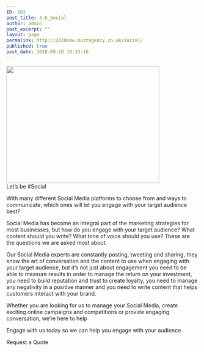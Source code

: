 ```yaml
---
ID: 101
post_title: 3.6_Social
author: admin
post_excerpt: ""
layout: page
permalink: http://2018new.buzzagency.co.uk/social/
published: true
post_date: 2018-09-10 10:33:16
---
```

<div><img class="attachment-400x400 size-400x400 wp-post-image alignright" src="https://i2.wp.com/goodwrite.ink/wp-content/uploads/2017/01/social.jpg?fit=400%2C306" sizes="(max-width: 400px) 100vw, 400px" srcset="https://i2.wp.com/goodwrite.ink/wp-content/uploads/2017/01/social.jpg?w=1340 1340w, https://i2.wp.com/goodwrite.ink/wp-content/uploads/2017/01/social.jpg?resize=300%2C230 300w, https://i2.wp.com/goodwrite.ink/wp-content/uploads/2017/01/social.jpg?resize=768%2C588 768w, https://i2.wp.com/goodwrite.ink/wp-content/uploads/2017/01/social.jpg?resize=1024%2C784 1024w, https://i2.wp.com/goodwrite.ink/wp-content/uploads/2017/01/social.jpg?w=1280 1280w" alt="" width="400" height="306" data-attachment-id="118" data-permalink="http://goodwrite.ink/services/social/social/" data-orig-file="https://i2.wp.com/goodwrite.ink/wp-content/uploads/2017/01/social.jpg?fit=1340%2C1026" data-orig-size="1340,1026" data-comments-opened="1" data-image-meta="{&quot;aperture&quot;:&quot;0&quot;,&quot;credit&quot;:&quot;&quot;,&quot;camera&quot;:&quot;&quot;,&quot;caption&quot;:&quot;&quot;,&quot;created_timestamp&quot;:&quot;0&quot;,&quot;copyright&quot;:&quot;&quot;,&quot;focal_length&quot;:&quot;0&quot;,&quot;iso&quot;:&quot;0&quot;,&quot;shutter_speed&quot;:&quot;0&quot;,&quot;title&quot;:&quot;&quot;,&quot;orientation&quot;:&quot;0&quot;}" data-image-title="social" data-image-description="" data-medium-file="https://i2.wp.com/goodwrite.ink/wp-content/uploads/2017/01/social.jpg?fit=300%2C230" data-large-file="https://i2.wp.com/goodwrite.ink/wp-content/uploads/2017/01/social.jpg?fit=640%2C490" /></div>
Let’s be #Social

With many different Social Media platforms to choose from and ways to communicate, which ones will let you engage with your target audience best?

Social Media has become an integral part of the marketing strategies for most businesses, but how do you engage with your target audience? What content should you write? What tone of voice should you use? These are the questions we are asked most about.

Our Social Media experts are constantly posting, tweeting and sharing, they know the art of conversation and the content to use when engaging with your target audience, but it’s not just about engagement you need to be able to measure results in order to manage the return on your investment, you need to build reputation and trust to create loyalty, you need to manage any negativity in a positive manner and you need to write content that helps customers interact with your brand.

Whether you are looking for us to manage your Social Media, create exciting online campaigns and competitions or provide engaging conversation, we’re here to help

Engage with us today so we can help you engage with your audience.

Request a Quote